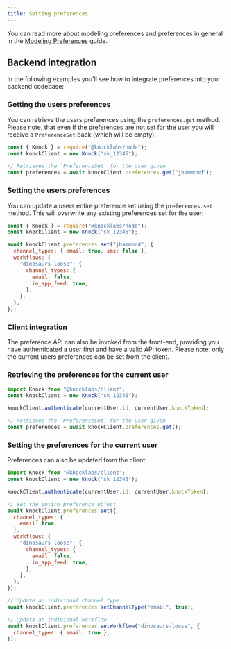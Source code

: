 ```yaml
---
title: Setting preferences
---
```


You can read more about modeling preferences and preferences in general in the [Modeling Preferences](/send-and-manage-data/preferences) guide.

## Backend integration

In the following examples you'll see how to integrate preferences into your backend codebase:

### Getting the users preferences

You can retrieve the users preferences using the `preferences.get` method. Please note,
that even if the preferences are not set for the user you will receive a `PreferenceSet` back (which will be empty).

```javascript Get preferences
const { Knock } = require("@knocklabs/node");
const knockClient = new Knock("sk_12345");

// Retrieves the `PreferenceSet` for the user given
const preferences = await knockClient.preferences.get("jhammond");
```

### Setting the users preferences

You can update a users entire preference set using the `preferences.set` method. This will
overwrite any existing preferences set for the user:

```javascript Set preferences
const { Knock } = require("@knocklabs/node");
const knockClient = new Knock("sk_12345");

await knockClient.preferences.set("jhammond", {
  channel_types: { email: true, sms: false },
  workflows: {
    "dinosaurs-loose": {
      channel_types: {
        email: false,
        in_app_feed: true,
      },
    },
  },
});
```

### Client integration

The preference API can also be invoked from the front-end, providing you have authenticated a user
first and have a valid API token. Please note: only the current users preferences can be set
from the client.

### Retrieving the preferences for the current user

```javascript Get preferences
import Knock from "@knocklabs/client";
const knockClient = new Knock("sk_12345");

knockClient.authenticate(currentUser.id, currentUser.knockToken);

// Retrieves the `PreferenceSet` for the user given
const preferences = await knockClient.preferences.get();
```

### Setting the preferences for the current user

Preferences can also be updated from the client:

```javascript Setting preferences
import Knock from "@knocklabs/client";
const knockClient = new Knock("sk_12345");

knockClient.authenticate(currentUser.id, currentUser.knockToken);

// Set the entire preference object
await knockClient.preferences.set({
  channel_types: {
    email: true,
  },
  workflows: {
    "dinosaurs-loose": {
      channel_types: {
        email: false,
        in_app_feed: true,
      },
    },
  },
});

// Update an individual channel type
await knockClient.preferences.setChannelType("email", true);

// Update an individual workflow
await knockClient.preferences.setWorkflow("dinosaurs-loose", {
  channel_types: { email: true },
});
```
